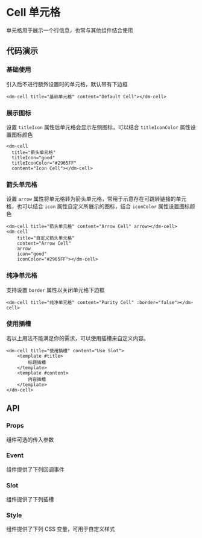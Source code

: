 <script setup lang="ts">
import cellApi from "/api/cell"
</script>

# Cell 单元格

单元格用于展示一个行信息，也常与其他组件结合使用

## 代码演示

### 基础使用

引入后不进行额外设置时的单元格，默认带有下边框

<dm-cell title="基础单元格" content="Default Cell"></dm-cell>

```vue
<dm-cell title="基础单元格" content="Default Cell"></dm-cell>
```

### 展示图标

设置 `titleIcon` 属性后单元格会显示左侧图标，可以结合 `titleIconColor` 属性设置图标颜色

<dm-cell 
  title="箭头单元格" 
  titleIcon="good" 
  titleIconColor="#2965FF" 
  content="Icon Cell"></dm-cell>

```vue
<dm-cell 
  title="箭头单元格" 
  titleIcon="good" 
  titleIconColor="#2965FF" 
  content="Icon Cell"></dm-cell>
```

### 箭头单元格

设置 `arrow` 属性将单元格转为箭头单元格，常用于示意存在可跳转链接的单元格，也可以结合 `icon` 属性自定义所展示的图标，结合 `iconColor` 属性设置图标颜色

<dm-cell title="箭头单元格" content="Arrow Cell" arrow></dm-cell>
<dm-cell 
  title="自定义箭头单元格" 
  content="Arrow Cell" 
  arrow 
  icon="good" 
  iconColor="#2965FF"></dm-cell>

```vue
<dm-cell title="箭头单元格" content="Arrow Cell" arrow></dm-cell>
<dm-cell
	title="自定义箭头单元格"
	content="Arrow Cell"
	arrow
	icon="good"
	iconColor="#2965FF"></dm-cell>
```

### 纯净单元格

支持设置 `border` 属性以关闭单元格下边框

<dm-cell title="纯净单元格" content="Purity Cell" :border="false"></dm-cell>

```vue
<dm-cell title="纯净单元格" content="Purity Cell" :border="false"></dm-cell>
```

### 使用插槽

若以上用法不能满足你的需求，可以使用插槽来自定义内容。

<dm-cell title="使用插槽" content="Use Slot">
	<template #title>
		标题插槽
	</template>
	<template #content>
		内容插槽
	</template>
</dm-cell>

```vue
<dm-cell title="使用插槽" content="Use Slot">
	<template #title>
		标题插槽
	</template>
	<template #content>
		内容插槽
	</template>
</dm-cell>
```

## API

### Props

组件可选的传入参数

<dm-table :data="cellApi.props" align="left">
  <dm-table-column prop="name" label="参数"></dm-table-column>
  <dm-table-column prop="desc" label="说明" width="320"></dm-table-column>
  <dm-table-column prop="type" label="类型">
    <template #cell="{ row }">
			<em>{{ row.type }}</em>
    </template>
  </dm-table-column>
  <dm-table-column prop="default" label="默认值">
    <template #cell="{ row }">
			<code>{{ row.default }}</code>
    </template>
  </dm-table-column>
</dm-table>

### Event

组件提供了下列回调事件

<dm-table :data="cellApi.events" align="left">
  <dm-table-column prop="name" label="事件名" width="80"></dm-table-column>
  <dm-table-column prop="desc" label="说明" width="400"></dm-table-column>
  <dm-table-column prop="type" label="回调参数">
    <template #cell="{ row }">
			<em>{{ row.type }}</em>
    </template>
  </dm-table-column>
</dm-table>

### Slot

组件提供了下列插槽

<dm-table :data="cardApi.slot" align="left">
  <dm-table-column prop="name" label="插槽名" width="80"></dm-table-column>
  <dm-table-column prop="desc" label="说明"></dm-table-column>
</dm-table>

### Style

组件提供了下列 CSS 变量，可用于自定义样式

<dm-table :data="cellApi.style" align="left">
  <dm-table-column prop="name" label="名称"></dm-table-column>
  <dm-table-column prop="type" label="默认值" width="160">
    <template #cell="{ row }">
			<em>{{ row.default }}</em>
    </template>
  </dm-table-column>
  <dm-table-column prop="desc" label="描述" width="120">
    <template #cell="{ row }">
			<em>{{ row.desc ? row.desc : '-' }}</em>
    </template>
  </dm-table-column>
</dm-table>

